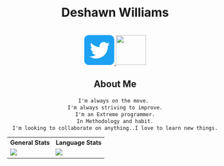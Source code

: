 
<div align="center">
  <h1>
    Deshawn Williams 
  </h1>
 
</div>
<br>
<div align="center">

  <a href="https://twitter.com/MarquisCoder">
      <img class="img-icon" style="width: 5em; height: 5em;" 
        src="https://github.com/edent/SuperTinyIcons/blob/master/images/svg/twitter.svg">
      </img></a>
      
  <a href="https://www.linkedin.com/in/deshawn-w-a63333241/">
    <img style="width: 5em; height: 5em" src="https://upload.wikimedia.org/wikipedia/commons/c/ca/LinkedIn_logo_initials.png"></a>
  
</div>

<h2 align="center">About Me</h2>

<div align="center">

    I'm always on the move. 
    I'm always striving to improve.
    I'm an Extreme programmer.
    In Methodology and habit.
    I'm looking to collaborate on anything..I love to learn new things.

 </div>
 
 <table align="center">
  <tr>
    <th>General Stats</th>
    <th>Language Stats</th>
  <tr>
    <td>
      <img src="https://github-readme-stats.vercel.app/api?username=MarquisTheCoder&theme=react&layout=compact">
    </td>
    <td>
      <img src="https://github-readme-stats.vercel.app/api/top-langs/?username=MarquisTheCoder&theme=react&layout=compact">
    </td>
  <tr>
  
  </tr>

 </table>
